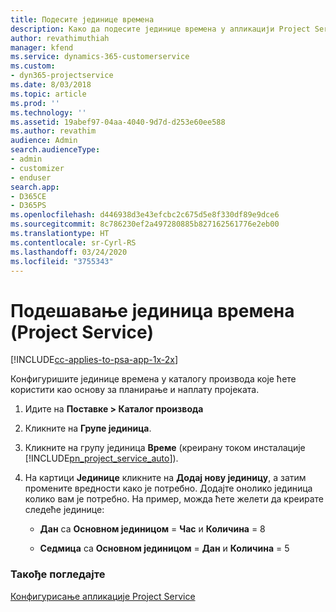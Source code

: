 ```yaml
---
title: Подесите јединице времена
description: Како да подесите јединице времена у апликацији Project Service
author: revathimuthiah
manager: kfend
ms.service: dynamics-365-customerservice
ms.custom:
- dyn365-projectservice
ms.date: 8/03/2018
ms.topic: article
ms.prod: ''
ms.technology: ''
ms.assetid: 19abef97-04aa-4040-9d7d-d253e60ee588
ms.author: revathim
audience: Admin
search.audienceType:
- admin
- customizer
- enduser
search.app:
- D365CE
- D365PS
ms.openlocfilehash: d446938d3e43efcbc2c675d5e8f330df89e9dce6
ms.sourcegitcommit: 8c786230ef2a497280885b827162561776e2eb00
ms.translationtype: HT
ms.contentlocale: sr-Cyrl-RS
ms.lasthandoff: 03/24/2020
ms.locfileid: "3755343"
---
```

# <a name="set-up-time-units-project-service"></a>Подешавање јединица времена (Project Service)

[!INCLUDE[cc-applies-to-psa-app-1x-2x](../includes/cc-applies-to-psa-app-1x-2x.md)]

Конфигуришите јединице времена у каталогу производа које ћете користити као основу за планирање и наплату пројеката.  
  
1. Идите на **Поставке > Каталог производа**  
  
2. Кликните на **Групе јединица**.  
  
3. Кликните на групу јединица **Време** (креирану током инсталације [!INCLUDE[pn_project_service_auto](../includes/pn-project-service-auto.md)]).  
  
4. На картици **Јединице** кликните на **Додај нову јединицу**, а затим промените вредности како је потребно. Додајте онолико јединица колико вам је потребно. На пример, можда ћете желети да креирате следеће јединице:  
  
   - **Дан** са **Основном јединицом** = **Час** и **Количина** = 8  
  
   - **Седмица** са **Основном јединицом** = **Дан** и **Количина** = 5  
  
### <a name="see-also"></a>Такође погледајте  
 [Конфигурисање апликације Project Service](../project-service/configure.md)
